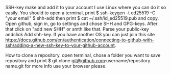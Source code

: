 SSH-key make and add it to your account
I use Linux where you can do it so easily.
You should to open a terminal, print
$ ssh-keygen -t ed25519 -C "your email"
$ shh-add
then print
$ cat ~/.ssh/id_ed25519.pub
and copy. Open github, sign in, go to settings and chose SHH and GPG-keys. After that click on "add new SHH" or smth like that. Parse your public-key andclick Add shh-key.
If you have another OS you can just join this site https://docs.github.com/en/authentication/connecting-to-github-with-ssh/adding-a-new-ssh-key-to-your-github-account.

How to clone a repository.
open terminal, chose a folder you want to save repository and print
$ git clone git@github.com:username/repository name.git
for more info use your browser please.
